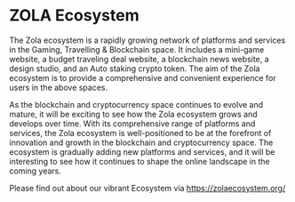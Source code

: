 # ZOLA Ecosystem

The Zola ecosystem is a rapidly growing network of platforms and services in the Gaming, Travelling & Blockchain space. It includes a mini-game website, a budget traveling deal website, a blockchain news website, a design studio, and an Auto staking crypto token. The aim of the Zola ecosystem is to provide a comprehensive and convenient experience for users in the above spaces.

As the blockchain and cryptocurrency space continues to evolve and mature, it will be exciting to see how the Zola ecosystem grows and develops over time. With its comprehensive range of platforms and services, the Zola ecosystem is well-positioned to be at the forefront of innovation and growth in the blockchain and cryptocurrency space. The ecosystem is gradually adding new platforms and services, and it will be interesting to see how it continues to shape the online landscape in the coming years.

Please find out about our vibrant Ecosystem via https://zolaecosystem.org/

